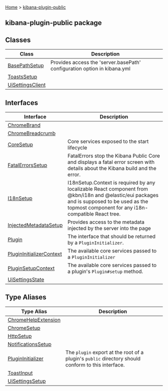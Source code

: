 [Home](./index) &gt; [kibana-plugin-public](./kibana-plugin-public.md)

## kibana-plugin-public package

## Classes

|  Class | Description |
|  --- | --- |
|  [BasePathSetup](./kibana-plugin-public.basepathsetup.md) | Provides access the 'server.basePath' configuration option in kibana.yml |
|  [ToastsSetup](./kibana-plugin-public.toastssetup.md) |  |
|  [UiSettingsClient](./kibana-plugin-public.uisettingsclient.md) |  |

## Interfaces

|  Interface | Description |
|  --- | --- |
|  [ChromeBrand](./kibana-plugin-public.chromebrand.md) |  |
|  [ChromeBreadcrumb](./kibana-plugin-public.chromebreadcrumb.md) |  |
|  [CoreSetup](./kibana-plugin-public.coresetup.md) | Core services exposed to the start lifecycle |
|  [FatalErrorsSetup](./kibana-plugin-public.fatalerrorssetup.md) | FatalErrors stop the Kibana Public Core and displays a fatal error screen with details about the Kibana build and the error. |
|  [I18nSetup](./kibana-plugin-public.i18nsetup.md) | I18nSetup.Context is required by any localizable React component from @<!-- -->kbn/i18n and @<!-- -->elastic/eui packages and is supposed to be used as the topmost component for any i18n-compatible React tree. |
|  [InjectedMetadataSetup](./kibana-plugin-public.injectedmetadatasetup.md) | Provides access to the metadata injected by the server into the page |
|  [Plugin](./kibana-plugin-public.plugin.md) | The interface that should be returned by a <code>PluginInitializer</code>. |
|  [PluginInitializerContext](./kibana-plugin-public.plugininitializercontext.md) | The available core services passed to a <code>PluginInitializer</code> |
|  [PluginSetupContext](./kibana-plugin-public.pluginsetupcontext.md) | The available core services passed to a plugin's <code>Plugin#setup</code> method. |
|  [UiSettingsState](./kibana-plugin-public.uisettingsstate.md) |  |

## Type Aliases

|  Type Alias | Description |
|  --- | --- |
|  [ChromeHelpExtension](./kibana-plugin-public.chromehelpextension.md) |  |
|  [ChromeSetup](./kibana-plugin-public.chromesetup.md) |  |
|  [HttpSetup](./kibana-plugin-public.httpsetup.md) |  |
|  [NotificationsSetup](./kibana-plugin-public.notificationssetup.md) |  |
|  [PluginInitializer](./kibana-plugin-public.plugininitializer.md) | The <code>plugin</code> export at the root of a plugin's <code>public</code> directory should conform to this interface. |
|  [ToastInput](./kibana-plugin-public.toastinput.md) |  |
|  [UiSettingsSetup](./kibana-plugin-public.uisettingssetup.md) |  |

